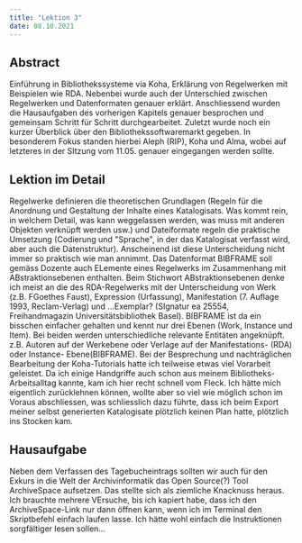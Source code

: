 ```yaml
---
title: "Lektion 3"
date: 08.10.2021
---
```


## Abstract
Einführung in Bibliothekssysteme via Koha, Erklärung von Regelwerken mit Beispielen wie RDA. Nebenbei wurde auch der Unterschied zwischen Regelwerken und Datenformaten genauer erklärt. 
Anschliessend wurden die Hausaufgaben des vorherigen Kapitels genauer besprochen und gemeinsam Schritt für Schritt durchgearbeitet.
Zuletzt wurde noch ein kurzer Überblick über den Bibliothekssoftwaremarkt gegeben. In besonderem Fokus standen hierbei Aleph (RIP), Koha und Alma, wobei auf letzteres in der SItzung vom 11.05. genauer eingegangen werden sollte.

## Lektion im Detail
Regelwerke definieren die theoretischen Grundlagen (Regeln für die Anordnung und Gestaltung der Inhalte eines Katalogisats. Was kommt rein, in welchem Detail, was kann weggelassen werden, was muss mit anderen Objekten verknüpft werden usw.) und Dateiformate regeln die praktische Umsetzung (Codierung und "Sprache", in der das Katalogisat verfasst wird, aber auch die Datenstruktur). Anscheinend ist diese Unterscheidung nicht immer so praktisch wie man annimmt. Das Datenformat BIBFRAME soll gemäss Dozente auch ELemente eines Regelwerks im Zusammenhang mit ABstraktionsebenen enthalten.
Beim Stichwort ABstraktionsebenen denke ich meist an die des RDA-Regelwerks mit der Unterscheidung von Werk (z.B. FGoethes Faust), Expression (Urfassung), Manifestation (7. Auflage 1993, Reclam-Verlag) und ...Exemplar? (SIgnatur ea 25554, Freihandmagazin Universitätsbibliothek Basel). BIBFRAME ist da ein bisschen einfacher gehalten und kennt nur drei Ebenen (Work, Instance und Item). Bei beiden werden unterschiedliche relevante Entitäten angeknüpft. z.B. Autoren auf der Werkebene oder Verlage auf der Manifestations- (RDA) oder Instance- Ebene(BIBFRAME). 
Bei der Besprechung und nachträglichen Bearbeitung der Koha-Tutorials hatte ich teilweise etwas viel Vorarbeit geleistet. Da ich einige Handgriffe auch schon aus meinem Bibliotheks-Arbeitsalltag kannte, kam ich hier recht schnell vom Fleck. Ich hätte mich eigentlich zurücklehnen können, wollte aber so viel wie möglich schon im Voraus abschliessen, was schliesslich dazu führte, dass ich beim Export meiner selbst generierten Katalogisate plötzlich keinen Plan hatte, plötzlich ins Stocken kam. 
## Hausaufgabe
Neben dem Verfassen des Tagebucheintrags sollten wir auch für den Exkurs in die Welt der Archivinformatik das Open Source(?) Tool ArchiveSpace aufsetzen.
Das stellte sich als ziemliche Knacknuss heraus. Ich brauchte mehrere VErsuche, bis ich kapiert habe, dass ich den ArchiveSpace-Link nur dann öffnen kann, wenn ich im Terminal den Skriptbefehl einfach laufen lasse. Ich hätte wohl einfach die Instruktionen sorgfältiger lesen sollen...
